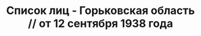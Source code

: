 ---
title: Список лиц - Горьковская область // от 12 сентября 1938 года
description: РГАСПИ, ф.17, оп.171, дело 419, лист 99
images:
- /disk/pictures/v11/17-171-419-099.jpg
- /disk/pictures/v11/17-171-419-100.jpg
- /disk/pictures/v11/17-171-419-101.jpg
- /disk/pictures/v11/17-171-419-102.jpg
- /disk/pictures/v11/17-171-419-103.jpg
- /disk/pictures/v11/17-171-419-104.jpg
---